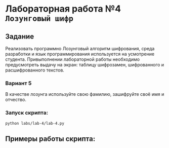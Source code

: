 # Лабораторная работа №4 `Лозунговый шифр `

## Задание
Реализовать программно Лозунговый алгоритм шифрования, среда разработки и язык программирования используется на усмотрение студента. Привыполнении лабораторной работы необходимо предусмотреть выдачу на экран: таблицу шифрозамен, шифрованного и расшифрованного текстов.

### Вариант 5
В качестве лозунга используйте свою фамилию, зашифруйте своё имя и отчество.

### Запуск скрипта:
```shell
python labs/lab-4/lab-4.py
```

## Примеры работы скрипта:
